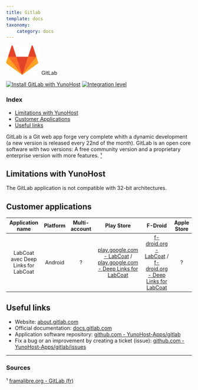 ```yaml
---
title: Gitlab
template: docs
taxonomy:
    category: docs
---
```


<img src="/images/gitlab_logo.svg" height="80px" alt="GitLab's logo"> GitLab

[![Install GitLab with YunoHost](https://install-app.yunohost.org/install-with-yunohost.png)](https://install-app.yunohost.org/?app=gitlab) [![Integration level](https://dash.yunohost.org/integration/gitlab.svg)](https://dash.yunohost.org/appci/app/gitlab)

### Index

- [Limitations with YunoHost](#limitations-with-yunohost)
- [Customer Applications](#customer-applications)
- [Useful links](#useful-links)

GitLab is a Git web app forge very complete whith a dynamic development (a new version is released every 22nd of the month). GitLab is an open core software with two versions: A free community version and a proprietary enterprise version with more features. [¹](#sources)

## Limitations with YunoHost

The GitLab application is not compatible with 32-bit architectures.

## Customer applications

| Application name | Platform | Multi-account | Play Store | F-Droid | Apple Store |
|:----------------:|:--------:|:-------------:|:----------:|:-------:|:-----------:|
| LabCoat avec Deep Links for LabCoat | Android | ? | [play.google.com - LabCoat](https://play.google.com/store/apps/details?id=com.commit451.gitlab) / [play.google.com - Deep Links for LabCoat](https://play.google.com/store/apps/details?id=com.nomadlabs.labcoat.deeplinks) |  [f-droid.org - LabCoat](https://f-droid.org/fr/packages/com.commit451.gitlab/) / [f-droid.org - Deep Links for LabCoat](https://f-droid.org/fr/packages/com.nomadlabs.labcoat.deeplinks/) | ? |

## Useful links

+ Website: [about.gitlab.com](https://about.gitlab.com/)
+ Official documentation: [docs.gitlab.com](https://docs.gitlab.com/)
+ Application software repository: [github.com - YunoHost-Apps/gitlab](https://github.com/YunoHost-Apps/gitlab_ynh)
+ Fix a bug or an improvement by creating a ticket (issue): [github.com -YunoHost-Apps/gitlab/issues](https://github.com/YunoHost-Apps/gitlab_ynh/issues)

------

### Sources

¹ [framalibre.org - GitLab (fr)](https://framalibre.org/content/gitlab)
